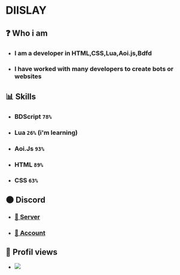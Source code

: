 # DIISLAY
## ❓ Who i am
- ###  I am a developer in HTML,CSS,Lua,Aoi.js,Bdfd
- ### I have worked with many developers to create bots or websites
## 📊 Skills 
- ### BDScript ``78%``
- ### Lua ``26%`` (i'm learning)
- ### Aoi.Js ``93%``
- ### HTML ``89%``
- ### CSS ``63%``
## 🌑 Discord
- ### [👥 Server](https://discord.gg/EHgpBpUgCA)
- ### [👤 Account](https://discord.com/users/737355664682123313)
## 👀 Profil views
- ![](https://komarev.com/ghpvc/?username=DIISLAY)
